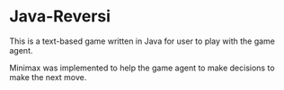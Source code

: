 # Java-Reversi

This is a text-based game written in Java for user to play with the game agent.

Minimax was implemented to help the game agent to make decisions to make the next move. 
